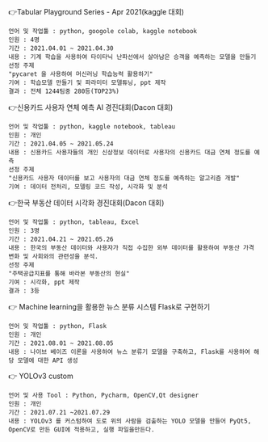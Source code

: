 👉Tabular Playground Series - Apr 2021(kaggle 대회)

    언어 및 작업툴 : python, googole colab, kaggle notebook
    인원 : 4명
    기간 : 2021.04.01 ~ 2021.04.30
    내용 : 기계 학습을 사용하여 타이타닉 난파선에서 살아남은 승객을 예측하는 모델을 만들기
    선정 주제
    "pycaret 을 사용하여 머신러닝 학습능력 활용하기"
    기여 : 학습모델 만들기 및 파라미터 모델튜닝, ppt 제작
    결과 : 전체 1244팀중 280등(TOP23%)


👉신용카드 사용자 연체 예측 AI 경진대회(Dacon 대회)

    언어 및 작업툴 : python, kaggle notebook, tableau
    인원 : 개인
    기간 : 2021.04.05 ~ 2021.05.24
    내용 : 신용카드 사용자들의 개인 신상정보 데이터로 사용자의 신용카드 대금 연체 정도를 예측
    선정 주제
    "신용카드 사용자 데이터를 보고 사용자의 대금 연체 정도를 예측하는 알고리즘 개발"
    기여 : 데이터 전처리, 모델링 코드 작성, 시각화 및 분석


👉한국 부동산 데이터 시각화 경진대회(Dacon 대회)

    언어 및 작업툴 : python, tableau, Excel
    인원 : 3명
    기간 : 2021.04.21 ~ 2021.05.26
    내용 : 한국의 부동산 데이터와 사용자가 직접 수집한 외부 데이터를 활용하여 부동산 가격 변화 및 사회와의 관련성을 분석.
    선정 주제
    "주택공급지표를 통해 바라본 부동산의 현실"
    기여 : 시각화, ppt 제작
    결과 : 3등


👉 Machine learning을 활용한 뉴스 분류 시스템 Flask로 구현하기

    언어 및 작업툴 : python, Flask
    인원 : 개인
    기간 : 2021.08.01 ~ 2021.08.05
    내용 : 나이브 베이즈 이론을 사용하여 뉴스 분류기 모델을 구축하고, Flask를 사용하여 해당 모델에 대한 API 생성

👉 YOLOv3 custom

    언어 및 사용 Tool : Python, Pycharm, OpenCV,Qt designer
    인원 : 개인
    기간 : 2021.07.21 ~2021.07.29
    내용 : YOLOv3 를 커스텀하여 도로 위의 사람을 검출하는 YOLO 모델을 만들어 PyQt5, OpenCV로 만든 GUI에 적용하고, 실행 파일을만든다.